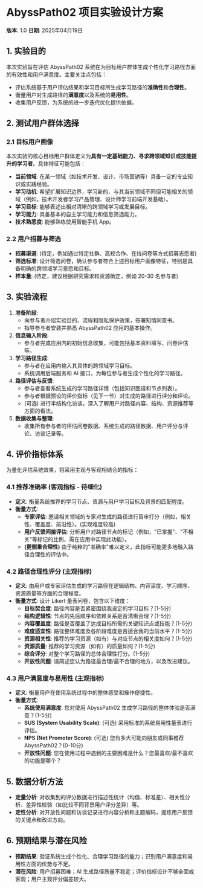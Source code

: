 # AbyssPath02 项目实验设计方案

**版本**: 1.0
**日期**: 2025年04月19日

## 1. 实验目的

本次实验旨在评估 AbyssPath02 系统在为目标用户群体生成个性化学习路径方面的有效性和用户满意度。主要关注点包括：

*   评估系统基于用户评估结果和学习目标所生成学习路径的**准确性**和**合理性**。
*   衡量用户对生成路径的**满意度**以及系统的**易用性**。
*   收集用户反馈，为系统的进一步迭代优化提供依据。

## 2. 测试用户群体选择

### 2.1 目标用户画像
本次实验的核心目标用户群体定义为**具有一定基础能力、寻求跨领域知识或技能提升的学习者**。具体特征可能包括：

*   **当前领域**: 在某一领域（如技术开发、设计、市场营销等）具备一定的专业知识或实践经验。
*   **学习动机**: 希望扩展知识边界，学习新的、与其当前领域不同但可能相关的领域（例如，技术开发者学习产品管理、设计师学习前端开发基础）。
*   **学习目标**: 能够表述出相对清晰的跨领域学习或发展目标。
*   **学习能力**: 具备基本的自主学习能力和信息筛选能力。
*   **技术熟悉度**: 能够熟练使用智能手机 App。

### 2.2 用户招募与筛选
*   **招募渠道**: (待定，例如通过特定社群、高校合作、在线问卷等方式招募志愿者)
*   **筛选标准**: 设计筛选问卷，确认参与者符合上述目标用户画像特征，特别是具备明确的跨领域学习意愿和目标。
*   **样本量**: (待定，建议根据研究需求和资源确定，例如 20-30 名参与者)

## 3. 实验流程

1.  **准备阶段**:
    *   向参与者介绍实验目的、流程和隐私保护政策，签署知情同意书。
    *   指导参与者安装并熟悉 AbyssPath02 应用的基本操作。
2.  **信息输入阶段**:
    *   参与者完成应用内的初始信息收集，可能包括基本资料填写、问卷评估等。
3.  **学习路径生成**:
    *   参与者在应用内输入其具体的跨领域学习目标。
    *   系统调用后端服务和 AI 接口，为每位参与者生成个性化的学习路径。
4.  **路径评估与反馈**:
    *   参与者查看系统生成的学习路径详情（包括知识图谱和节点列表）。
    *   参与者根据预设的评价指标（见下一节）对生成的路径进行评分和评论。
    *   (可选) 进行半结构化访谈，深入了解用户对路径内容、结构、资源推荐等方面的看法。
5.  **数据收集与整理**:
    *   收集所有参与者的评估问卷数据、系统生成的路径数据、用户评分与评论、访谈记录等。

## 4. 评价指标体系

为量化评估系统效果，将采用主观与客观相结合的指标：

### 4.1 推荐准确率 (客观指标 - 待细化)
*   **定义**: 衡量系统推荐的学习节点、资源与用户学习目标及背景的匹配程度。
*   **衡量方式**:
    *   **专家评估**: 邀请相关领域的专家对生成的路径进行盲审打分（例如，相关性、覆盖度、前沿性）。(实现难度较高)
    *   **用户反馈间接评估**: 分析用户对路径节点的标记（例如，"已掌握"、"不相关"等标记的比例，需在应用中实现此功能）。
    *   **(更侧重合理性)** 由于纯粹的"准确率"难以定义，此指标可能更多地融入路径合理性的评估中。

### 4.2 路径合理性评分 (主观指标)
*   **定义**: 由用户或专家评估生成的学习路径在逻辑结构、内容深度、学习顺序、资源质量等方面的合理程度。
*   **衡量方式**: 设计 Likert 量表问卷，包含以下维度：
    *   **目标契合度**: 路径内容是否紧密围绕我设定的学习目标？(1-5分)
    *   **结构逻辑性**: 节点的先后顺序和依赖关系是否清晰合理？(1-5分)
    *   **内容覆盖度**: 路径是否覆盖了达成目标所需的关键知识点或技能？(1-5分)
    *   **难度适宜性**: 路径整体难度及各阶段难度是否适合我的当前水平？(1-5分)
    *   **资源相关性**: 推荐的学习资源（如有）与对应节点的相关度如何？(1-5分)
    *   **资源质量**: 推荐的学习资源（如有）的质量如何？(1-5分)
    *   **综合评分**: 对整个学习路径的总体合理性打分。(1-5分)
    *   **开放性问题**: 请简述您认为路径最合理/最不合理的地方，以及改进建议。

### 4.3 用户满意度与易用性 (主观指标)
*   **定义**: 衡量用户在使用系统过程中的整体感受和操作便捷性。
*   **衡量方式**:
    *   **系统使用满意度**: 您对使用 AbyssPath02 生成学习路径的整体体验是否满意？(1-5分)
    *   **SUS (System Usability Scale)**: (可选) 采用标准的系统易用性量表进行评估。
    *   **NPS (Net Promoter Score)**: (可选) 您有多大可能向朋友或同事推荐 AbyssPath02？(0-10分)
    *   **开放性问题**: 您在使用过程中遇到的主要困难是什么？您最喜欢/最不喜欢的功能是哪个？

## 5. 数据分析方法

*   **定量分析**: 对收集到的评分数据进行描述性统计（均值、标准差）、相关性分析、差异性检验（如比较不同背景用户评分差异）等。
*   **定性分析**: 对开放性问题和访谈记录进行内容分析和主题编码，提炼用户反馈的关键点和改进方向。

## 6. 预期结果与潜在风险

*   **预期结果**: 验证系统生成个性化、合理学习路径的能力；识别用户满意度和易用性方面的优势与不足。
*   **潜在风险**: 用户招募困难；AI 生成路径质量不稳定；评价指标设计不够全面或客观；用户主观评分偏差较大。 